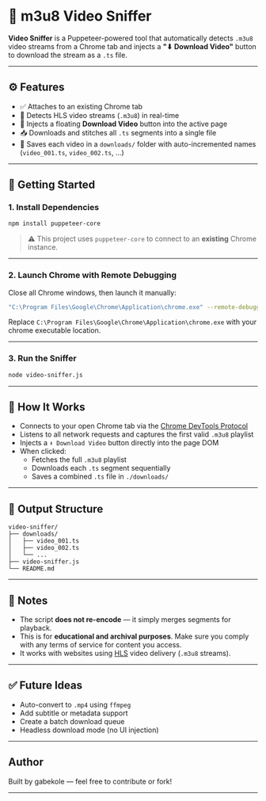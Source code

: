 # 🎯 m3u8 Video Sniffer

**Video Sniffer** is a Puppeteer-powered tool that automatically detects `.m3u8` video streams from a Chrome tab and injects a **"⬇ Download Video"** button to download the stream as a `.ts` file.

---

## ⚙️ Features

- ✅ Attaches to an existing Chrome tab
- 🔎 Detects HLS video streams (`.m3u8`) in real-time
- 💉 Injects a floating **Download Video** button into the active page
- 📥 Downloads and stitches all `.ts` segments into a single file
- 💾 Saves each video in a `downloads/` folder with auto-incremented names (`video_001.ts`, `video_002.ts`, ...)

---

## 🚀 Getting Started

### 1. Install Dependencies

```bash
npm install puppeteer-core
```

> ⚠️ This project uses `puppeteer-core` to connect to an **existing** Chrome instance.

---

### 2. Launch Chrome with Remote Debugging

Close all Chrome windows, then launch it manually:

```bash
"C:\Program Files\Google\Chrome\Application\chrome.exe" --remote-debugging-port=9222"
```

Replace `C:\Program Files\Google\Chrome\Application\chrome.exe` with your chrome executable location.

---

### 3. Run the Sniffer

```bash
node video-sniffer.js
```

---

## 🧠 How It Works

- Connects to your open Chrome tab via the [Chrome DevTools Protocol](https://chromedevtools.dev/)
- Listens to all network requests and captures the first valid `.m3u8` playlist
- Injects a `⬇ Download Video` button directly into the page DOM
- When clicked:
  - Fetches the full `.m3u8` playlist
  - Downloads each `.ts` segment sequentially
  - Saves a combined `.ts` file in `./downloads/`

---

## 📁 Output Structure

```
video-sniffer/
├── downloads/
│   ├── video_001.ts
│   ├── video_002.ts
│   └── ...
├── video-sniffer.js
└── README.md
```

---

## 📌 Notes

- The script **does not re-encode** — it simply merges segments for playback.
- This is for **educational and archival purposes**. Make sure you comply with any terms of service for content you access.
- It works with websites using [HLS](https://developer.apple.com/streaming/) video delivery (`.m3u8` streams).

---

## ✅ Future Ideas

- Auto-convert to `.mp4` using `ffmpeg`
- Add subtitle or metadata support
- Create a batch download queue
- Headless download mode (no UI injection)

---

## Author

Built by gabekole — feel free to contribute or fork!

---
